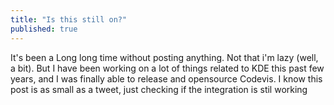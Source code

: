 ```yaml
---
title: "Is this still on?"
published: true
---
```


It's been a Long long time without posting anything. Not that i'm lazy (well, a bit).
But I have been working on a lot of things related to KDE this past few years, and I was finally able to release and opensource Codevis.
I know this post is as small as a tweet, just checking if the integration is stil working
